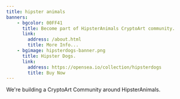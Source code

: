 ```yaml
---
title: hipster animals
banners: 
    - bgcolor: 00FF41
      title: Become part of HipsterAnimals CryptoArt community.
      link:
        address: /about.html
        title: More Info...
    - bgimage: hipsterdogs-banner.png
      title: Hipster Dogs.
      link:
        address: https://opensea.io/collection/hipsterdogs
        title: Buy Now
---
```


We're building a CryptoArt Community around HipsterAnimals.

